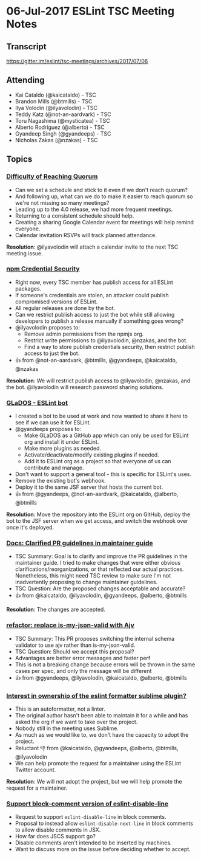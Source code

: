 # 06-Jul-2017 ESLint TSC Meeting Notes

## Transcript

https://gitter.im/eslint/tsc-meetings/archives/2017/07/06

## Attending

* Kai Cataldo (@kaicataldo) - TSC
* Brandon Mills (@btmills) - TSC
* Ilya Volodin (@ilyavolodin) - TSC
* Teddy Katz (@not-an-aardvark) - TSC
* Toru Nagashima (@mysticatea) - TSC
* Alberto Rodríguez (@alberto) - TSC
* Gyandeep Singh (@gyandeeps) - TSC
* Nicholas Zakas (@nzakas) - TSC

## Topics

### [Difficulty of Reaching Quorum](https://github.com/eslint/tsc-meetings/issues/49#issuecomment-311539680)

* Can we set a schedule and stick to it even if we don't reach quorum?
* And following up, what can we do to make it easier to reach quorum so we're not missing so many meetings?
* Leading up to the 4.0 release, we had more frequent meetings.
* Returning to a consistent schedule should help.
* Creating a sharing Google Calendar event for meetings will help remind everyone.
* Calendar invitation RSVPs will track planned attendance.

**Resolution**: @ilyavolodin will attach a calendar invite to the next TSC meeting issue.

### [npm Credential Security](https://github.com/eslint/tsc-meetings/issues/49#issuecomment-311694160)

* Right now, every TSC member has publish access for all ESLint packages.
* If someone's credentials are stolen, an attacker could publish compromised versions of ESLint.
* All regular releases are done by the bot.
* Can we restrict publish access to just the bot while still allowing developers to publish a release manually if something goes wrong?
* @ilyavolodin proposes to:
  * Remove admin permissions from the npmjs org.
  * Restrict write permissions to @ilyavolodin, @nzakas, and the bot.
  * Find a way to store publish credentials security, then restrict publish access to just the bot.
* :+1: from @not-an-aardvark, @btmills, @gyandeeps, @kaicataldo, @nzakas

**Resolution**: We will restrict publish access to @ilyavolodin, @nzakas, and the bot. @ilyavolodin will research password sharing solutions.

### [GLaDOS - ESLint bot](https://github.com/eslint/tsc-meetings/issues/49#issuecomment-312676089)

* I created a bot to be used at work and now wanted to share it here to see if we can use it for ESLint.
* @gyandeeps proposes to:
  * Make GLaDOS as a GitHub app which can only be used for ESLint org and install it under ESLint.
  * Make more plugins as needed.
  * Activate/deactivate/modify existing plugins if needed.
  * Add it to ESLint org as a project so that everyone of us can contribute and manage.
* Don't want to support a general tool - this is specific for ESLint's uses.
* Remove the existing bot's webhook.
* Deploy it to the same JSF server that hosts the current bot.
* :+1: from @gyandeeps, @not-an-aardvark, @kaicataldo, @alberto, @btmills

**Resolution**: Move the repository into the ESLint org on GitHub, deploy the bot to the JSF server when we get access, and switch the webhook over once it's deployed.

### [Docs: Clarified PR guidelines in maintainer guide](https://github.com/eslint/eslint/pull/8876)

* TSC Summary: Goal is to clarify and improve the PR guidelines in the maintainer guide. I tried to make changes that were either obvious clarifications/reorganizations, or that reflected our actual practices. Nonetheless, this might need TSC review to make sure I'm not inadvertently proposing to change maintainer guidelines.
* TSC Question: Are the proposed changes acceptable and accurate?
* :+1: from @kaicataldo, @ilyavolodin, @gyandeeps, @alberto, @btmills

**Resolution**: The changes are accepted.

### [refactor: replace is-my-json-valid with Ajv](https://github.com/eslint/eslint/pull/8852)

* TSC Summary: This PR proposes switching the internal schema validator to use ajv rather than is-my-json-valid.
* TSC Question: Should we accept this proposal?
* Advantages are better error messages and faster perf
* This is not a breaking change because errors will be thrown in the same cases per spec, and only the message will be different
* :+1: from @gyandeeps, @ilyavolodin, @kaicataldo, @alberto, @btmills

### [Interest in ownership of the eslint formatter sublime plugin?](https://github.com/eslint/eslint/issues/8842)

* This is an autoformatter, not a linter.
* The original author hasn't been able to maintain it for a while and has asked the org if we want to take over the project.
* Nobody still in the meeting uses Sublime.
* As much as we would like to, we don't have the capacity to adopt the project.
* Reluctant :-1: from @kaicataldo, @gyandeeps, @alberto, @btmills, @ilyavolodin
* We can help promote the request for a maintainer using the ESLint Twitter account.

**Resolution**: We will not adopt the project, but we will help promote the request for a maintainer.

### [Support block-comment version of eslint-disable-line](https://github.com/eslint/eslint/issues/8781)

* Request to support `eslint-disable-line` in block comments.
* Proposal to instead allow `eslint-disable-next-line` in block comments to allow disable comments in JSX.
* How far does JSCS support go?
* Disable comments aren't intended to be inserted by machines.
* Want to discuss more on the issue before deciding whether to accept.
